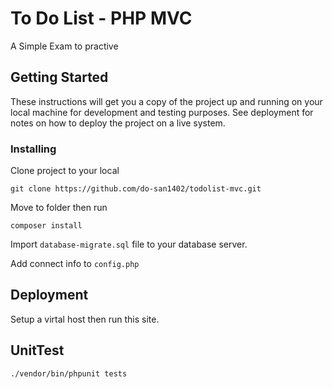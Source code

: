 # To Do List - PHP MVC

A Simple Exam to practive

## Getting Started

These instructions will get you a copy of the project up and running on your local machine for development and testing purposes. See deployment for notes on how to deploy the project on a live system.

### Installing

Clone project to your local

```
git clone https://github.com/do-san1402/todolist-mvc.git

```

Move to folder then run

```
composer install
```

Import `database-migrate.sql` file to your database server.

Add connect info to `config.php`

## Deployment

Setup a virtal host then run this site.

## UnitTest

```
./vendor/bin/phpunit tests
```

